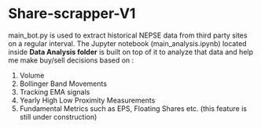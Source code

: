 # Share-scrapper-V1

main_bot.py is used to extract historical NEPSE data from third party sites on a regular interval.
The Jupyter notebook (main_analysis.ipynb) located inside **Data Analysis folder** is built on top of it to analyze that data and help me make buy/sell decisions based on :
  1) Volume
  2) Bollinger Band Movements
  3) Tracking EMA signals
  4) Yearly High Low Proximity Measurements
  5) Fundamental Metrics such as EPS, Floating Shares etc. (this feature is still under construction)
